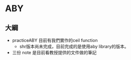 # ABY
## 大綱
+ practiceABY 目前有我們實作的ceil function
    + shr版本尚未完成，目前完成的是使用aby library的版本。
+ 三份 note 是目前看教授提供的文件做的筆記
